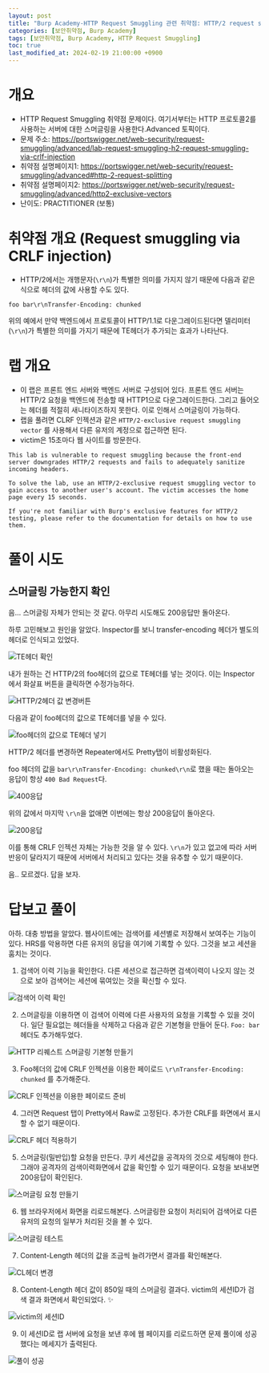 ```yaml
---
layout: post
title: "Burp Academy-HTTP Request Smuggling 관련 취약점: HTTP/2 request splitting via CRLF injection"
categories: [보안취약점, Burp Academy]
tags: [보안취약점, Burp Academy, HTTP Request Smuggling]
toc: true
last_modified_at: 2024-02-19 21:00:00 +0900
---
```


# 개요
- HTTP Request Smuggling 취약점 문제이다. 여기서부터는 HTTP 프로토콜2를 사용하는 서버에 대한 스머글링을 사용한다.Advanced 토픽이다. 
- 문제 주소: https://portswigger.net/web-security/request-smuggling/advanced/lab-request-smuggling-h2-request-smuggling-via-crlf-injection
- 취약점 설명페이지1: https://portswigger.net/web-security/request-smuggling/advanced#http-2-request-splitting
- 취약점 설명페이지2: https://portswigger.net/web-security/request-smuggling/advanced/http2-exclusive-vectors
- 난이도: PRACTITIONER (보통)

# 취약점 개요 (Request smuggling via CRLF injection)
- HTTP/2에서는 개행문자(`\r\n`)가 특별한 의미를 가지지 않기 때문에 다음과 같은 식으로 헤더의 값에 사용할 수도 있다. 

```
foo	bar\r\nTransfer-Encoding: chunked
```

위의 예에서  만약 백엔드에서 프로토콜이 HTTP/1.1로 다운그레이드된다면 델리미터(`\r\n`)가 특별한 의미를 가지기 때문에 TE헤더가 추가되는 효과가 나타난다. 


# 랩 개요
- 이 랩은 프론트 엔드 서버와 백엔드 서버로 구성되어 있다. 프론트 엔드 서버는 HTTP/2 요청을 백엔드에 전송할 때 HTTP1으로 다운그레이드한다. 그리고 들어오는 헤더를 적절히 새니타이즈하지 못한다. 이로 인해서 스머글링이 가능하다. 
- 랩을 풀려면 CLRF 인젝션과 같은 `HTTP/2-exclusive request smuggling vector` 를 사용해서 다른 유저의 계정으로 접근하면 된다. 
- victim은 15초마다 웹 사이트를 방문한다. 

```
This lab is vulnerable to request smuggling because the front-end server downgrades HTTP/2 requests and fails to adequately sanitize incoming headers.

To solve the lab, use an HTTP/2-exclusive request smuggling vector to gain access to another user's account. The victim accesses the home page every 15 seconds.

If you're not familiar with Burp's exclusive features for HTTP/2 testing, please refer to the documentation for details on how to use them.
```


# 풀이 시도
## 스머글링 가능한지 확인
음... 스머글링 자체가 안되는 것 같다. 아무리 시도해도 200응답만 돌아온다. 

하루 고민해보고 원인을 알았다. Inspector를 보니 transfer-encoding 헤더가 별도의 헤더로 인식되고 있었다. 

![TE헤더 확인](/images/burp-academy-hrs-15-0.png)

내가 원하는 건 HTTP/2의 foo헤더의 값으로 TE헤더를 넣는 것이다. 이는 Inspector에서 화살표 버튼을 클릭하면 수정가능하다. 

![HTTP/2헤더 값 변경버튼](/images/burp-academy-hrs-15-0-1.png)

다음과 같이 foo헤더의 값으로 TE헤더를 넣을 수 있다. 

![foo헤더의 값으로 TE헤더 넣기](/images/burp-academy-hrs-15-1.png)

HTTP/2 헤더를 변경하면 Repeater에서도 Pretty탭이 비활성화된다. 

foo 헤더의 값을 `bar\r\nTransfer-Encoding: chunked\r\n`로 했을 때는 돌아오는 응답이 항상 `400 Bad Request`다. 

![400응답](/images/burp-academy-hrs-15-2.png)

위의 값에서 마지막 `\r\n`을 없애면 이번에는 항상 200응답이 돌아온다. 

![200응답](/images/burp-academy-hrs-15-3.png)

이를 통해 CRLF 인젝션 자체는 가능한 것을 알 수 있다.  `\r\n`가 있고 없고에 따라 서버 반응이 달라지기 때문에 서버에서 처리되고 있다는 것을 유추할 수 있기 때문이다. 

음.. 모르겠다. 답을 보자. 

# 답보고 풀이 
아하. 대충 방법을 알았다. 웹사이트에는 검색어를 세션별로 저장해서 보여주는 기능이 있다. HRS를 악용하면 다른 유저의 응답을 여기에 기록할 수 있다. 그것을 보고 세션을 훔치는 것이다. 

1. 검색어 이력 기능을 확인한다. 다른 세션으로 접근하면 검색이력이 나오지 않는 것으로 보아 검색어는 세션에 묶여있는 것을 확신할 수 있다. 

![검색어 이력 확인](/images/burp-academy-hrs-15-4.png)

2. 스머글링을 이용하면 이 검색어 이력에 다른 사용자의 요청을 기록할 수 있을 것이다. 일단 필요없는 헤더들을 삭제하고 다음과 같은 기본형을 만들어 둔다. `Foo: bar` 헤더도 추가해두었다.

![HTTP 리퀘스트 스머글링 기본형 만들기](/images/burp-academy-hrs-15-5.png)

3. Foo헤더의 값에 CRLF 인젝션을 이용한 페이로드 `\r\nTransfer-Encoding: chunked` 를 추가해준다.

![CRLF 인젝션을 이용한 페이로드 준비](/images/burp-academy-hrs-15-6.png)

4. 그러면 Request 탭이 Pretty에서 Raw로 고정된다. 추가한 CRLF를 화면에서 표시할 수 없기 때문이다.

![CRLF 헤더 적용하기](/images/burp-academy-hrs-15-7.png)

5. 스머글링(밀반입)할 요청을 만든다. 쿠키 세션값을 공격자의 것으로 세팅해야 한다. 그래야 공격자의 검색이력화면에서 값을 확인할 수 있기 때문이다. 요청을 보내보면 200응답이 확인된다.

![스머글링 요청 만들기](/images/burp-academy-hrs-15-8.png)

6. 웹 브라우저에서 화면을 리로드해본다. 스머글링한 요청이 처리되어 검색어로 다른 유저의 요청의 일부가 처리된 것을 볼 수 있다. 

![스머글링 테스트](/images/burp-academy-hrs-15-9.png)

7. Content-Length 헤더의 값을 조금씩 늘려가면서 결과를 확인해본다. 

![CL헤더 변경](/images/burp-academy-hrs-15-10.png)

8. Content-Length 헤더 값이 850일 때의 스머글링 결과다. victim의 세션ID가 검색 결과 화면에서 확인되었다. ✨

![ victim의 세션ID](/images/burp-academy-hrs-15-11.png)

9. 이 세션ID로 랩 서버에 요청을 보낸 후에 웹 페이지를 리로드하면 문제 풀이에 성공했다는 메세지가 출력된다. 

![풀이 성공](/images/burp-academy-hrs-15-success.png)
